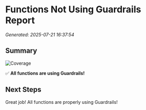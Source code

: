 # Functions Not Using Guardrails Report

*Generated: 2025-07-21 16:37:54*

## Summary

![Coverage](https://img.shields.io/badge/Coverage-100%-brightgreen)

✅ **All functions are using Guardrails!**

## Next Steps

Great job! All functions are properly using Guardrails!
